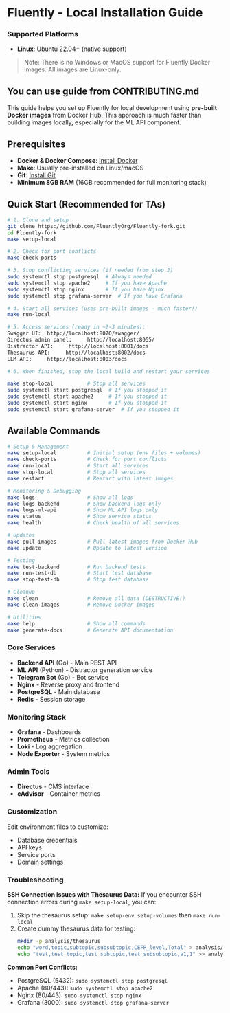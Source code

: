 # Fluently - Local Installation Guide

### Supported Platforms
- **Linux**: Ubuntu 22.04+ (native support)
> Note: There is no Windows or MacOS support for Fluently Docker images. All images are Linux-only.

## You can use guide from CONTRIBUTING.md

This guide helps you set up Fluently for local development using **pre-built Docker images** from Docker Hub. This approach is much faster than building images locally, especially for the ML API component.

## Prerequisites

- **Docker & Docker Compose**: [Install Docker](https://docs.docker.com/get-docker/)
- **Make**: Usually pre-installed on Linux/macOS
- **Git**: [Install Git](https://git-scm.com/downloads)
- **Minimum 8GB RAM** (16GB recommended for full monitoring stack)

## Quick Start (Recommended for TAs)

```bash
# 1. Clone and setup
git clone https://github.com/FluentlyOrg/Fluently-fork.git
cd Fluently-fork
make setup-local

# 2. Check for port conflicts
make check-ports

# 3. Stop conflicting services (if needed from step 2)
sudo systemctl stop postgresql  # Always needed
sudo systemctl stop apache2     # If you have Apache
sudo systemctl stop nginx       # If you have Nginx  
sudo systemctl stop grafana-server  # If you have Grafana

# 4. Start all services (uses pre-built images - much faster!)
make run-local

# 5. Access services (ready in ~2-3 minutes):
Swagger UI:  http://localhost:8070/swagger/
Directus admin panel:     http://localhost:8055/
Distractor API:     http://localhost:8001/docs
Thesaurus API:     http://localhost:8002/docs
LLM API:     http://localhost:8003/docs

# 6. When finished, stop the local build and restart your services

make stop-local           # Stop all services
sudo systemctl start postgresql  # If you stopped it
sudo systemctl start apache2     # If you stopped it
sudo systemctl start nginx       # If you stopped it
sudo systemctl start grafana-server  # If you stopped it
```

## Available Commands

```bash
# Setup & Management
make setup-local          # Initial setup (env files + volumes)
make check-ports          # Check for port conflicts
make run-local            # Start all services
make stop-local           # Stop all services
make restart              # Restart with latest images

# Monitoring & Debugging
make logs                 # Show all logs
make logs-backend         # Show backend logs only
make logs-ml-api          # Show ML API logs only
make status               # Show service status
make health               # Check health of all services

# Updates
make pull-images          # Pull latest images from Docker Hub
make update               # Update to latest version

# Testing
make test-backend         # Run backend tests
make run-test-db          # Start test database
make stop-test-db         # Stop test database

# Cleanup
make clean                # Remove all data (DESTRUCTIVE!)
make clean-images         # Remove Docker images

# Utilities
make help                 # Show all commands
make generate-docs        # Generate API documentation
```

### Core Services
- **Backend API** (Go) - Main REST API
- **ML API** (Python) - Distractor generation service  
- **Telegram Bot** (Go) - Bot service
- **Nginx** - Reverse proxy and frontend
- **PostgreSQL** - Main database
- **Redis** - Session storage

### Monitoring Stack  
- **Grafana** - Dashboards
- **Prometheus** - Metrics collection
- **Loki** - Log aggregation
- **Node Exporter** - System metrics

### Admin Tools
- **Directus** - CMS interface
- **cAdvisor** - Container metrics

### Customization
Edit environment files to customize:
- Database credentials
- API keys
- Service ports
- Domain settings

### Troubleshooting

**SSH Connection Issues with Thesaurus Data:**
If you encounter SSH connection errors during `make setup-local`, you can:
1. Skip the thesaurus setup: `make setup-env setup-volumes` then `make run-local`
2. Create dummy thesaurus data for testing:
   ```bash
   mkdir -p analysis/thesaurus
   echo "word,topic,subtopic,subsubtopic,CEFR_level,Total" > analysis/thesaurus/result.csv
   echo "test,test_topic,test_subtopic,test_subsubtopic,a1,1" >> analysis/thesaurus/result.csv
   ```

**Common Port Conflicts:**
- PostgreSQL (5432): `sudo systemctl stop postgresql`
- Apache (80/443): `sudo systemctl stop apache2`
- Nginx (80/443): `sudo systemctl stop nginx`
- Grafana (3000): `sudo systemctl stop grafana-server`
